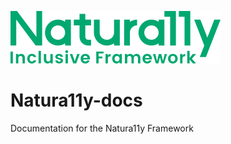 
![Naturally Inclusive Framework Logo](./images/naturally-logo-color.svg)

# Natura11y-docs


Documentation for the Natura11y Framework

